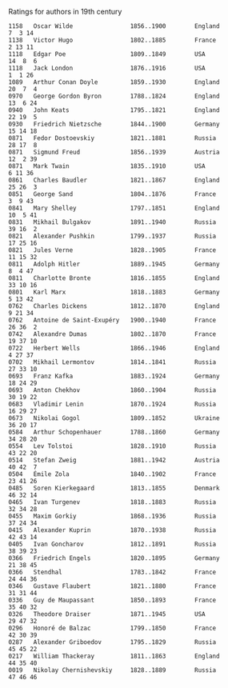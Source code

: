 Ratings for authors in 19th century


    1158   Oscar Wilde                1856..1900        England             7  3 14
    1138   Victor Hugo                1802..1885        France              2 13 11
    1118   Edgar Poe                  1809..1849        USA                14  8  6
    1118   Jack London                1876..1916        USA                 1  1 26
    1089   Arthur Conan Doyle         1859..1930        England            20  7  4
    0970   George Gordon Byron        1788..1824        England            13  6 24
    0940   John Keats                 1795..1821        England            22 19  5
    0930   Friedrich Nietzsche        1844..1900        Germany            15 14 18
    0871   Fedor Dostoevskiy          1821..1881        Russia             28 17  8
    0871   Sigmund Freud              1856..1939        Austria            12  2 39
    0871   Mark Twain                 1835..1910        USA                 6 11 36
    0861   Charles Baudler            1821..1867        England            25 26  3
    0851   George Sand                1804..1876        France              3  9 43
    0841   Mary Shelley               1797..1851        England            10  5 41
    0831   Mikhail Bulgakov           1891..1940        Russia             39 16  2
    0821   Alexander Pushkin          1799..1937        Russia             17 25 16
    0821   Jules Verne                1828..1905        France             11 15 32
    0811   Adolph Hitler              1889..1945        Germany             8  4 47
    0811   Charlotte Bronte           1816..1855        England            33 10 16
    0801   Karl Marx                  1818..1883        Germany             5 13 42
    0762   Charles Dickens            1812..1870        England             9 21 34
    0762   Antoine de Saint-Exupéry   1900..1940        France             26 36  2
    0742   Alexandre Dumas            1802..1870        France             19 37 10
    0722   Herbert Wells              1866..1946        England             4 27 37
    0702   Mikhail Lermontov          1814..1841        Russia             27 33 10
    0693   Franz Kafka                1883..1924        Germany            18 24 29
    0693   Anton Chekhov              1860..1904        Russia             30 19 22
    0683   Vladimir Lenin             1870..1924        Russia             16 29 27
    0673   Nikolai Gogol              1809..1852        Ukraine            36 20 17
    0584   Arthur Schopenhauer        1788..1860        Germany            34 28 20
    0554   Lev Tolstoi                1828..1910        Russia             43 22 20
    0514   Stefan Zweig               1881..1942        Austria            40 42  7
    0504   Émile Zola                 1840..1902        France             23 41 26
    0485   Soren Kierkegaard          1813..1855        Denmark            46 32 14
    0465   Ivan Turgenev              1818..1883        Russia             32 34 28
    0455   Maxim Gorkiy               1868..1936        Russia             37 24 34
    0415   Alexander Kuprin           1870..1938        Russia             42 43 14
    0405   Ivan Goncharov             1812..1891        Russia             38 39 23
    0366   Friedrich Engels           1820..1895        Germany            21 38 45
    0366   Stendhal                   1783..1842        France             24 44 36
    0346   Gustave Flaubert           1821..1880        France             31 31 44
    0336   Guy de Maupassant          1850..1893        France             35 40 32
    0326   Theodore Draiser           1871..1945        USA                29 47 32
    0296   Honoré de Balzac           1799..1850        France             42 30 39
    0287   Alexander Griboedov        1795..1829        Russia             45 45 22
    0217   William Thackeray          1811..1863        England            44 35 40
    0019   Nikolay Chernishevskiy     1828..1889        Russia             47 46 46